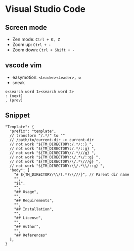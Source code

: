 # Visual Studio Code

## Screen mode

* Zen mode: `Ctrl + K, Z`
* Zoom up: `Ctrl + -`
* Zoom down: `Ctrl + Shift + -`

## vscode vim

* easymotion: `<Leader><Leader>, w`
* sneak

```
s<search word 1><search word 2>
: (next)
, (prev)
```

## Snippet

```jsonc
"Template": {
  "prefix": "template",
  // transform "/.*/" to ""
  // /path/to/current-dir -> current-dir
  // not work "${TM_DIRECTORY:/.*/::} ",
  // not work "${TM_DIRECTORY:/.*/::g} ",
  // not work "${TM_DIRECTORY//.*///g} ",
  // not work "${TM_DIRECTORY:\/.*\/::g} ",
  // not work "${TM_DIRECTORY/\/.*\///g} ",
  // not work "${TM_DIRECTORY:\\/.*\\/::g} ",
  "body": [
    "# ${TM_DIRECTORY/\\/(.*)\\///}", // Parent dir name
    "",
    "$1",
    "",
    "## Usage",
    "",
    "## Requirements",
    "",
    "## Installation",
    "",
    "## License",
    "",
    "## Author",
    "",
    "## References"
  ],
}
```
